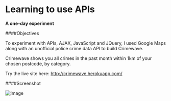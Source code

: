 # Learning to use APIs
**A one-day experiment**

####Objectives

To experiment with APIs, AJAX, JavaScript and JQuery, I used Google Maps along with an unofficial police crime data API to build Crimewave.

Crimewave shows you all crimes in the past month within 1km of your chosen postcode, by category.

Try the live site here:
http://crimewave.herokuapp.com/

####Screenshot

![Image](https://github.com/Bayonnaise/playing-with-APIs/blob/master/Crimewave.png)
